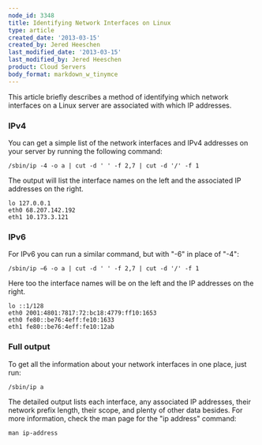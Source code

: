```yaml
---
node_id: 3348
title: Identifying Network Interfaces on Linux
type: article
created_date: '2013-03-15'
created_by: Jered Heeschen
last_modified_date: '2013-03-15'
last_modified_by: Jered Heeschen
product: Cloud Servers
body_format: markdown_w_tinymce
---
```


This article briefly describes a method of identifying which network interfaces on a Linux server are associated with which IP addresses.

### IPv4

You can get a simple list of the network interfaces and IPv4 addresses on your server by running the following command:

    /sbin/ip -4 -o a | cut -d ' ' -f 2,7 | cut -d '/' -f 1

The output will list the interface names on the left and the associated IP addresses on the right.

    lo 127.0.0.1
    eth0 68.207.142.192
    eth1 10.173.3.121

### IPv6

For IPv6 you can run a similar command, but with "-6" in place of "-4":

    /sbin/ip −6 -o a | cut -d ' ' -f 2,7 | cut -d '/' -f 1

Here too the interface names will be on the left and the IP addresses on the right.

    lo ::1/128
    eth0 2001:4801:7817:72:bc18:4779:ff10:1653
    eth0 fe80::be76:4eff:fe10:1633
    eth1 fe80::be76:4eff:fe10:12ab


### Full output

To get all the information about your network interfaces in one place, just run:

    /sbin/ip a

The detailed output lists each interface, any associated IP addresses, their network prefix length, their scope, and plenty of other data besides.  For more information, check the man page for the "ip address" command:

    man ip-address

